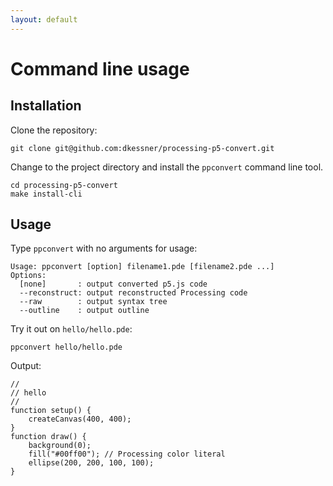 ```yaml
---
layout: default
---
```


# Command line usage

## Installation

Clone the repository:
```
git clone git@github.com:dkessner/processing-p5-convert.git
```

Change to the project directory and install the `ppconvert`
command line tool.
```
cd processing-p5-convert
make install-cli
```

## Usage

Type `ppconvert` with no arguments for usage:
```
Usage: ppconvert [option] filename1.pde [filename2.pde ...]
Options:
  [none]       : output converted p5.js code
  --reconstruct: output reconstructed Processing code
  --raw        : output syntax tree
  --outline    : output outline
```


Try it out on `hello/hello.pde`:
```
ppconvert hello/hello.pde
```

Output:
```
//
// hello
//
function setup() {
    createCanvas(400, 400);
}
function draw() {
    background(0);
    fill("#00ff00"); // Processing color literal
    ellipse(200, 200, 100, 100);
}
```

